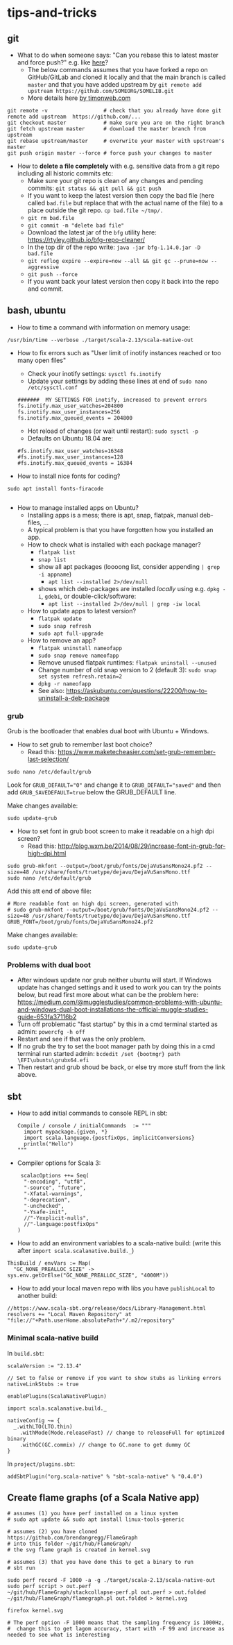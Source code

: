# tips-and-tricks

## git

* What to do when someone says: "Can you rebase this to latest master and force push?" e.g. like [here](https://github.com/lampepfl/dotty/pull/11878#pullrequestreview-620149574)?
  * The below commands assumes that you have forked a repo on GitHub/GitLab and cloned it locally and that the main branch is called `master` and that you have added upstream by `git remote add upstream https://github.com/SOMEORG/SOMELIB.git`
  * More details here [by timonweb.com](https://timonweb.com/misc/how-to-update-a-forked-repo-from-an-upstream-with-git-rebase-or-merge/)
```
git remote -v                  # check that you already have done git remote add upstream  https://github.com/...
git checkout master            # make sure you are on the right branch
git fetch upstream master      # download the master branch from upstream
git rebase upstream/master     # overwrite your master with upstream's master
git push origin master --force # force push your changes to master
```

* How to **delete a file completely** with e.g. sensitive data from a git repo including all historic commits etc:
  * Make sure your git repo is clean of any changes and pending commits: `git status && git pull && git push` 
  * If you want to keep the latest version then copy the bad file (here called `bad.file` but replace that with the actual name of the file) to a place outside the git repo. `cp bad.file ~/tmp/.` 
  * `git rm bad.file` 
  * `git commit -m "delete bad file"`
  * Download the latest jar of the `bfg` utility here: https://rtyley.github.io/bfg-repo-cleaner/
  * In the top dir of the repo write: `java -jar bfg-1.14.0.jar -D bad.file`
  * `git reflog expire --expire=now --all && git gc --prune=now --aggressive`
  * `git push --force`
  * If you want back your latest version then copy it back into the repo and commit.

## bash, ubuntu

* How to time a command with information on memory usage:
```
/usr/bin/time --verbose ./target/scala-2.13/scala-native-out
```

* How to fix errors such as "User limit of inotify instances reached or too many open files"
  * Check your inotify settings: `sysctl fs.inotify`
  * Update your settings by adding these lines at end of `sudo nano /etc/sysctl.conf`
  ```
  #######  MY SETTINGS FOR inotify, increased to prevent errors
  fs.inotify.max_user_watches=204800
  fs.inotify.max_user_instances=256
  fs.inotify.max_queued_events = 204800
  ```
  * Hot reload of changes (or wait until restart): `sudo sysctl -p`
  * Defaults on Ubuntu 18.04 are: 
  ```
  #fs.inotify.max_user_watches=16348
  #fs.inotify.max_user_instances=128
  #fs.inotify.max_queued_events = 16384
  ```

* How to install nice fonts for coding?
```
sudo apt install fonts-firacode
 
```

* How to manage installed apps on Ubuntu?
  * Installing apps is a mess; there is apt, snap, flatpak, manual deb-files, ... 
  * A typical problem is that you have forgotten how you installed an app.
  * How to check what is installed with each package manager?
    * `flatpak list` 
    * `snap list` 
    * show all apt packages (loooong list, consider appending `| grep -i appname`)
      * `apt list --installed 2>/dev/null`
    * shows which deb-packages are installed *locally* using e.g. `dpkg -i`, `gdebi`, or double-click/software:  
      * `apt list --installed 2>/dev/null | grep -iw local` 
  * How to update apps to latest version?
    * `flatpak update`
    * `sudo snap refresh`
    * `sudo apt full-upgrade`
  * How to remove an app?
    * `flatpak uninstall nameofapp`
    * `sudo snap remove nameofapp`
    * Remove unused flatpak runtimes: `flatpak uninstall --unused`
    * Change number of old snap version to 2 (default 3): `sudo snap set system refresh.retain=2`
    * `dpkg -r nameofapp`
    * See also: https://askubuntu.com/questions/22200/how-to-uninstall-a-deb-package

### grub

Grub is the bootloader that enables dual boot with Ubuntu + Windows.

* How to set grub to remember last boot choice?
  * Read this: https://www.maketecheasier.com/set-grub-remember-last-selection/

```
sudo nano /etc/default/grub
```
Look for `GRUB_DEFAULT="0"` and change it to `GRUB_DEFAULT="saved"` and then add `GRUB_SAVEDEFAULT=true` below the GRUB_DEFAULT line.

Make changes available:
```
sudo update-grub
```

* How to set font in grub boot screen to make it readable on a high dpi screen?
  * Read this: http://blog.wxm.be/2014/08/29/increase-font-in-grub-for-high-dpi.html

```
sudo grub-mkfont --output=/boot/grub/fonts/DejaVuSansMono24.pf2 --size=48 /usr/share/fonts/truetype/dejavu/DejaVuSansMono.ttf
sudo nano /etc/default/grub
```
Add this att end of above file:
```
# More readable font on high dpi screen, generated with
# sudo grub-mkfont --output=/boot/grub/fonts/DejaVuSansMono24.pf2 --size=48 /usr/share/fonts/truetype/dejavu/DejaVuSansMono.ttf
GRUB_FONT=/boot/grub/fonts/DejaVuSansMono24.pf2
```

Make changes available:
```
sudo update-grub
```
### Problems with dual boot

* After windows update nor grub neither ubuntu will start. If Windows update has changed settings and it used to work you can try the points below, but read first more about what can be the problem here: https://medium.com/@mugglestudies/common-problems-with-ubuntu-and-windows-dual-boot-installations-the-official-muggle-studies-guide-653fa37116b2 
* Turn off problematic "fast startup" by this in a cmd terminal started as admin: `powercfg -h off`
* Restart and see if that was the only problem.
* If no grub the try to set the boot manager path by doing this in a cmd terminal run started admin: `bcdedit /set {bootmgr} path \EFI\ubuntu\grubx64.efi`
* Then restart and grub shoud be back, or else try more stuff from the link above.

## sbt

* How to add initial commands to console REPL in sbt:
  ```
  Compile / console / initialCommands  := """
    import mypackage.{given, *}
    import scala.language.{postfixOps, implicitConversions}
    println("Hello")
  """
  ```
* Compiler options for Scala 3:
  ```
   scalacOptions ++= Seq(
    "-encoding", "utf8", 
    "-source", "future",
    "-Xfatal-warnings",  
    "-deprecation",
    "-unchecked",
    "-Ysafe-init",
    //"-Yexplicit-nulls",
    //"-language:postfixOps"
  )
  ```
* How to add an environment variables to a scala-native build: (write this after `import scala.scalanative.build._`)
```
ThisBuild / envVars := Map(  
  "GC_NONE_PREALLOC_SIZE" -> sys.env.getOrElse("GC_NONE_PREALLOC_SIZE", "4000M"))
```

* How to add your local maven repo with libs you have `publishLocal` to another build:
```
//https://www.scala-sbt.org/release/docs/Library-Management.html
resolvers += "Local Maven Repository" at "file://"+Path.userHome.absolutePath+"/.m2/repository"
```
### Minimal scala-native build
In `build.sbt`:
```
scalaVersion := "2.13.4"

// Set to false or remove if you want to show stubs as linking errors
nativeLinkStubs := true

enablePlugins(ScalaNativePlugin)

import scala.scalanative.build._

nativeConfig ~= { 
  _.withLTO(LTO.thin)
    .withMode(Mode.releaseFast) // change to releaseFull for optimized binary
    .withGC(GC.commix) // change to GC.none to get dummy GC
}
```
In `project/plugins.sbt`:
```
addSbtPlugin("org.scala-native" % "sbt-scala-native" % "0.4.0")
```

## Create flame graphs (of a Scala Native app)

```
# assumes (1) you have perf installed on a linux system
# sudo apt update && sudo apt install linux-tools-generic

# assumes (2) you have cloned https://github.com/brendangregg/FlameGraph
# into this folder ~/git/hub/FlameGraph/
# the svg flame graph is created in kernel.svg 

# assumes (3) that you have done this to get a binary to run
# sbt run

sudo perf record -F 1000 -a -g ./target/scala-2.13/scala-native-out
sudo perf script > out.perf
~/git/hub/FlameGraph/stackcollapse-perf.pl out.perf > out.folded
~/git/hub/FlameGraph/flamegraph.pl out.folded > kernel.svg

firefox kernel.svg

# The perf option -F 1000 means that the sampling frequency is 1000Hz, 
#  change this to get lagom accuracy, start with -F 99 and increase as needed to see what is interesting
```
